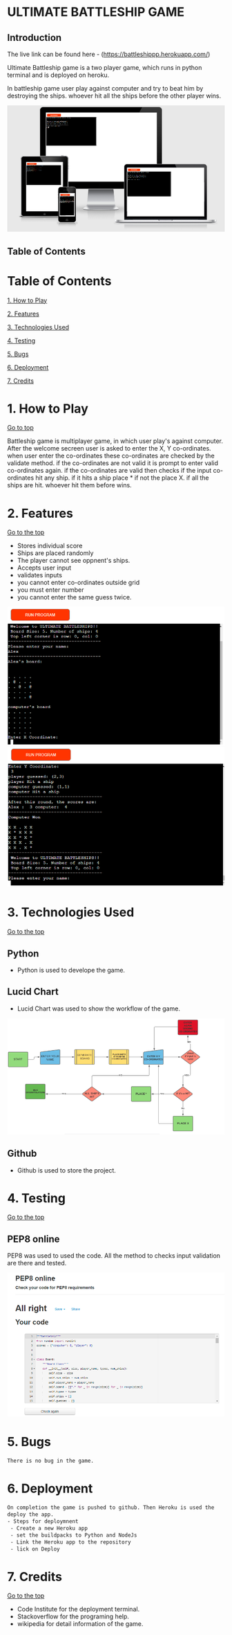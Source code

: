 # ULTIMATE BATTLESHIP GAME
## Introduction

The live link can be found here - (https://battleshippp.herokuapp.com/)

Ultimate Battleship game is a two player game, which runs in python terminal and is deployed on heroku. 

In battleship game user play against computer and try to beat him by destroying the ships. whoever hit all the ships before the other player wins.

![website preview](images/amiresponsive.PNG)

## Table of Contents

# Table of Contents

 [1. How to Play](#how-to-play)

 [2. Features](#features)

 [3. Technologies Used](#technologies-used)

 [4. Testing](#testing)

 [5. Bugs](#bugs)

 [6. Deployment](#deployment)

 [7. Credits](#credits)

<a name="how-to-play"></a>

# 1. How to Play
  [Go to top](#table-of-contents)

  Battleship game is multiplayer game, in which user play's against computer. After the welcome secreen user is asked to enter the X, Y co-ordinates. when user enter the co-ordinates these co-ordinates are checked by the validate method. if the co-ordinates are not valid it is prompt to enter valid co-ordinates again. if the co-ordinates are valid then checks if the input co-ordinates hit any ship. if it hits a ship place * if  not the place X. if all the ships are hit. whoever hit them before wins.

 <a name="features"></a>
# 2. Features
  [Go to the top](#table-of-contents)

  - Stores individual score
  - Ships are placed randomly
  - The player cannot see oppnent's ships.
  - Accepts user input
  - validates inputs
   - you cannot enter co-ordinates outside grid
   - you must enter number
   - you cannot enter the same guess twice.


   ![features preview](images/battle1.PNG)
   ![features preview](images/battle2.PNG)

  <a name="technologies-used"></a>
# 3. Technologies Used
  [Go to the top](#table-of-contents)

  ## Python
   - Python is used to develope the game.

  ## Lucid Chart
   - Lucid Chart was used to show the workflow of the game.

   ![website preview](images/battleShip-Chart.PNG)

  ## Github
   - Github is used to store the project.

  <a name="testing"></a>
# 4. Testing 

  [Go to the top](#table-of-contents)

  ## PEP8 online
   PEP8 was used to used the code.
   All the method to checks input validation are there and tested.
   
   ![pep8 online](images/pep8.PNG)

  <a name="bugs"></a>
# 5. Bugs
    There is no bug in the game.

  <a name="deployment"></a>
# 6. Deployment
    On completion the game is pushed to github. Then Heroku is used the deploy the app.
    - Steps for deploymnent
     - Create a new Heroku app
     - set the buildpacks to Python and NodeJs
     - Link the Heroku app to the repository
     - lick on Deploy

  <a name="credits"></a>
# 7. Credits
   [Go to the top](#table-of-contents)
   
   - Code Institute for the deployment terminal.
   - Stackoverflow for the programing help.
   - wikipedia for detail information of the game.

